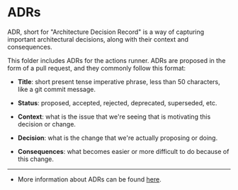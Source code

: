 # ADRs

ADR, short for "Architecture Decision Record" is a way of capturing important architectural decisions, along with their context and consequences.

This folder includes ADRs for the actions runner. ADRs are proposed in the form of a pull request, and they commonly follow this format:

* **Title**: short present tense imperative phrase, less than 50 characters, like a git commit message.

* **Status**: proposed, accepted, rejected, deprecated, superseded, etc.

* **Context**: what is the issue that we're seeing that is motivating this decision or change.

* **Decision**: what is the change that we're actually proposing or doing.

* **Consequences**: what becomes easier or more difficult to do because of this change.

---

- More information about ADRs can be found [here](https://github.com/joelparkerhenderson/architecture_decision_record).
